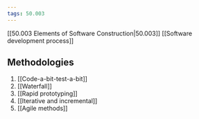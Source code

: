 ```yaml
---
tags: 50.003
---
```

[[50.003 Elements of Software Construction|50.003]]
[[Software development process]]

## Methodologies
1. [[Code-a-bit-test-a-bit]]
2. [[Waterfall]]
3. [[Rapid prototyping]]
4. [[Iterative and incremental]]
5. [[Agile methods]]